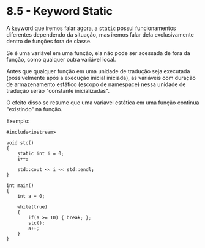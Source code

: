# 8.5 - Keyword Static

A keyword que iremos falar agora, a `static` possui funcionamentos diferentes dependendo da situação, mas iremos falar dela exclusivamente dentro de funções fora de classe.

Se é uma variável em uma função, ela não pode ser acessada de fora da função, como qualquer outra variável local. 

Antes que qualquer função em uma unidade de tradução seja executada (possivelmente após a execução inicial iniciada), as variáveis com duração de armazenamento estático (escopo de namespace) nessa unidade de tradução serão "constante inicializadas".

O efeito disso se resume que uma variavel estática em uma função continua "existindo" na função.

Exemplo:
```cpp{0}
#include<iostream> 

void stc() 
{
    static int i = 0;
    i++;

    std::cout << i << std::endl;
}

int main() 
{ 
    int a = 0;

    while(true)
    {
        if(a >= 10) { break; };
        stc();
        a++;
    }
} 
```